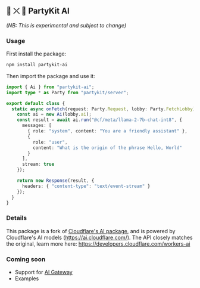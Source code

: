 ## 🎈 ⤫ 🤖 PartyKit AI

_(NB: This is experimental and subject to change)_

### Usage

First install the package:

```bash
npm install partykit-ai
```

Then import the package and use it:

```ts
import { Ai } from "partykit-ai";
import type * as Party from "partykit/server";

export default class {
  static async onFetch(request: Party.Request, lobby: Party.FetchLobby) {
    const ai = new Ai(lobby.ai);
    const result = await ai.run("@cf/meta/llama-2-7b-chat-int8", {
      messages: [
        { role: "system", content: "You are a friendly assistant" },
        {
          role: "user",
          content: "What is the origin of the phrase Hello, World"
        }
      ],
      stream: true
    });

    return new Response(result, {
      headers: { "content-type": "text/event-stream" }
    });
  }
}
```

### Details

This package is a fork of [Cloudflare's AI package](https://npmjs.com/package/@cloudflare/ai), and is powered by Cloudflare's AI models (https://ai.cloudflare.com/). The API closely matches the original, learn more here: https://developers.cloudflare.com/workers-ai

### Coming soon

- Support for [AI Gateway](https://developers.cloudflare.com/ai-gateway)
- Examples

